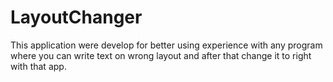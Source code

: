 # LayoutChanger
This application were develop for better using experience with any program where you can write text on wrong layout and after that change it to right with that app.
